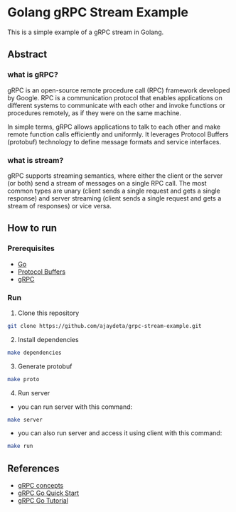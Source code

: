 # Golang gRPC Stream Example

This is a simple example of a gRPC stream in Golang.

## Abstract
### what is gRPC?
gRPC is an open-source remote procedure call (RPC) framework developed by Google. RPC is a communication protocol that enables applications on different systems to communicate with each other and invoke functions or procedures remotely, as if they were on the same machine.

In simple terms, gRPC allows applications to talk to each other and make remote function calls efficiently and uniformly. It leverages Protocol Buffers (protobuf) technology to define message formats and service interfaces.

### what is stream?
gRPC supports streaming semantics, where either the client or the server (or both) send a stream of messages on a single RPC call. The most common types are unary (client sends a single request and gets a single response) and server streaming (client sends a single request and gets a stream of responses) or vice versa.

## How to run
### Prerequisites
- [Go](https://golang.org/doc/install)
- [Protocol Buffers](https://grpc.io/docs/protoc-installation/)
- [gRPC](https://grpc.io/docs/languages/go/quickstart/)

### Run
1. Clone this repository
```bash
git clone https://github.com/ajaydeta/grpc-stream-example.git
```

2. Install dependencies
```bash
make dependencies
```

3. Generate protobuf
```bash
make proto
```

4. Run server
- you can run server with this command:
```bash
make server
```
- you can also run server and access it using client with this command:
```bash
make run
```

## References
- [gRPC concepts](https://grpc.io/docs/what-is-grpc/core-concepts/)
- [gRPC Go Quick Start](https://grpc.io/docs/languages/go/quickstart/)
- [gRPC Go Tutorial](https://grpc.io/docs/languages/go/basics/)